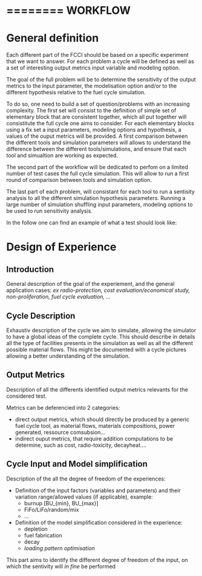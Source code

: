 ========
WORKFLOW
========

General definition
==================

Each different part of the FCCI should be based on a specific experiment that we
want to answer.  For each problem a cycle will be defined as well as a set of
interesting output metrics input variable and modeling option.


The goal of the full problem will be to determine the sensitivity of the output
metrics to the input parameter, the modelisation option and/or to the different
hypothesis relative to the fuel cycle simulation.


To do so, one need to build a set of question/problems with an increasing
complexity. 
The first set will consist to the definition of simple set of elementary block
that are consistent together, which all put together will consistitute the full
cycle one aims to consider.
For each elementary blocks using a fix set a input parameters, modeling options
and hypothesis, a values of the ouput metrics will be provided. A first
comparison between the different tools and simulation parameters will allows to
understand the difference between the different tools/simulations, and ensure
that each tool and simualtion are working as expected.

The second part of the workflow will be dedicated to perfom on a limited number
of test cases the full cycle simulation. This will allow to run a first round of
comparison between tools and simulation option.


The last part of each problem, will consistant for each tool to run a sentisity
analysis to all the different simulation hypothesis parameters. Running a large
number of simulation shuffling input parameters, modeling options to be used to
run sensitivity analysis.


In the follow one can find an example of what a test should look like:

Design of Experience
====================

Introduction
------------

General description of the goal of the experiement, and the general application cases:
*ex radio-protection, cost evaluation/economical study, non-proliferation, fuel
cycle evaluation, ...*

Cycle Description
-----------------
Exhaustiv description of the cycle we aim to simulate, allowing the simulator to
have a global ideas of the complete cycle.
This should describe in details all the type of facilities presents in the
simulation as well as all the different possible material flows. This might be
documented with a cycle pictures allowing a better understanding of the
simulation.

Output Metrics
--------------
Description of all the differents identified output metrics relevants for the
considered test.

Metrics can be deferencied into 2 categories:
- direct output metrics, which should directly be produced by a generic fuel
  cycle tool, as material flows, materials compositions, power generated,
  ressource comsubsion...
- indirect ouput metrics, that require addition computations to be determine, such as
  cost, radio-toxicity, decayheat....


Cycle Input and Model simplification
------------------------------------
Description of the all the degree of freedom of the experiences:
- Definition of the input factors (variables and parameters) and their variation
  range/allowed values (if applicable), example:
  - burnup [BU_{min}, BU_{max}]
  - FiFo/LiFo/random/mix
  - ...
- Definition of the model simplification considered in the experience:
  - depletion
  - fuel fabrication
  - decay
  - *loading pattern optimisation*

This part aims to identify the different degree of freedom of the input, on
which the sentivity will *in fine* be performed
